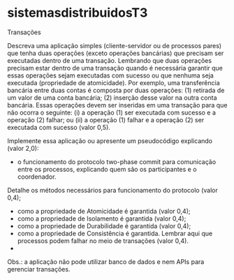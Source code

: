 # sistemasdistribuidosT3

Transações

Descreva uma aplicação simples (cliente-servidor ou de processos pares) que tenha duas operações (exceto operações bancárias) que precisam ser executadas dentro de uma transação. Lembrando que duas operações precisam estar dentro de uma transação quando é necessária garantir que essas operações sejam executadas com sucesso ou que nenhuma seja executada (propriedade de atomicidade). Por exemplo, uma transferência bancária entre duas contas é composta por duas operações: (1) retirada de um valor de uma conta bancária; (2) inserção desse valor na outra conta bancária. Essas operações devem ser inseridas em uma transação para que não ocorra o seguinte: (i) a operação (1) ser executada com sucesso e a operação (2) falhar; ou (ii) a operação (1) falhar e a operação (2) ser executada com sucesso (valor 0,5).

Implemente essa aplicação ou apresente um pseudocódigo explicando (valor 2,0):

- o funcionamento do protocolo two-phase commit para comunicação entre os processos, explicando quem são os participantes e o coordenador.

Detalhe os métodos necessários para funcionamento do protocolo (valor
0,4);
- como a propriedade de Atomicidade é garantida (valor 0,4);
- como a propriedade de Isolamento é garantida (valor 0,4);
- como a propriedade de Durabilidade é garantida (valor 0,4);
- como a propriedade de Consistência é garantida. Lembrar aqui que processos podem falhar no meio de transações (valor 0,4).
- 
Obs.: a aplicação não pode utilizar banco de dados e nem APIs para gerenciar
transações.
 
